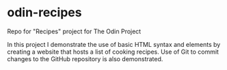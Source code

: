 # odin-recipes
Repo for "Recipes" project for The Odin Project

In this project I demonstrate the use of basic HTML syntax and elements by creating a website that hosts a list of cooking recipes. 
Use of Git to commit changes to the GitHub repository is also demonstrated.  